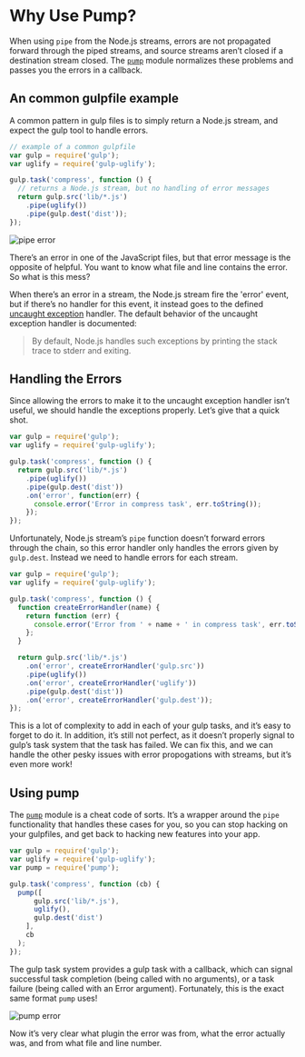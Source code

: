 # Why Use Pump?

When using `pipe` from the Node.js streams, errors are not propagated forward
through the piped streams, and source streams aren’t closed if a destination
stream closed. The [`pump`][pump] module normalizes these problems and passes
you the errors in a callback.

## An common gulpfile example

A common pattern in gulp files is to simply return a Node.js stream, and expect
the gulp tool to handle errors.

```javascript
// example of a common gulpfile
var gulp = require('gulp');
var uglify = require('gulp-uglify');

gulp.task('compress', function () {
  // returns a Node.js stream, but no handling of error messages
  return gulp.src('lib/*.js')
    .pipe(uglify())
    .pipe(gulp.dest('dist'));
});
```

![pipe error](pipe-error.png)

There’s an error in one of the JavaScript files, but that error message is the
opposite of helpful. You want to know what file and line contains the error. So
what is this mess?

When there’s an error in a stream, the Node.js stream fire the 'error' event,
but if there’s no handler for this event, it instead goes to the defined
[uncaught exception][uncaughtException] handler. The default behavior of the
uncaught exception handler is documented:

> By default, Node.js handles such exceptions by printing the stack trace to
> stderr and exiting.

## Handling the Errors

Since allowing the errors to make it to the uncaught exception handler isn’t
useful, we should handle the exceptions properly. Let’s give that a quick shot.

```javascript
var gulp = require('gulp');
var uglify = require('gulp-uglify');

gulp.task('compress', function () {
  return gulp.src('lib/*.js')
    .pipe(uglify())
    .pipe(gulp.dest('dist'))
    .on('error', function(err) {
      console.error('Error in compress task', err.toString());
    });
});
```

Unfortunately, Node.js stream’s `pipe` function doesn’t forward errors through
the chain, so this error handler only handles the errors given by
`gulp.dest`. Instead we need to handle errors for each stream.

```javascript
var gulp = require('gulp');
var uglify = require('gulp-uglify');

gulp.task('compress', function () {
  function createErrorHandler(name) {
    return function (err) {
      console.error('Error from ' + name + ' in compress task', err.toString());
    };
  }

  return gulp.src('lib/*.js')
    .on('error', createErrorHandler('gulp.src'))
    .pipe(uglify())
    .on('error', createErrorHandler('uglify'))
    .pipe(gulp.dest('dist'))
    .on('error', createErrorHandler('gulp.dest'));
});
```

This is a lot of complexity to add in each of your gulp tasks, and it’s easy to
forget to do it. In addition, it’s still not perfect, as it doesn’t properly
signal to gulp’s task system that the task has failed. We can fix this, and we
can handle the other pesky issues with error propogations with streams, but it’s
even more work!

## Using pump

The [`pump`][pump] module is a cheat code of sorts. It’s a wrapper around the
`pipe` functionality that handles these cases for you, so you can stop hacking
on your gulpfiles, and get back to hacking new features into your app.

```javascript
var gulp = require('gulp');
var uglify = require('gulp-uglify');
var pump = require('pump');

gulp.task('compress', function (cb) {
  pump([
      gulp.src('lib/*.js'),
      uglify(),
      gulp.dest('dist')
    ],
    cb
  );
});
```

The gulp task system provides a gulp task with a callback, which can signal
successful task completion (being called with no arguments), or a task failure
(being called with an Error argument). Fortunately, this is the exact same
format `pump` uses!

![pump error](pump-error.png)

Now it’s very clear what plugin the error was from, what the error actually was,
and from what file and line number.

[pump]: https://github.com/mafintosh/pump
[uncaughtException]: https://nodejs.org/api/process.html#process_event_uncaughtexception

